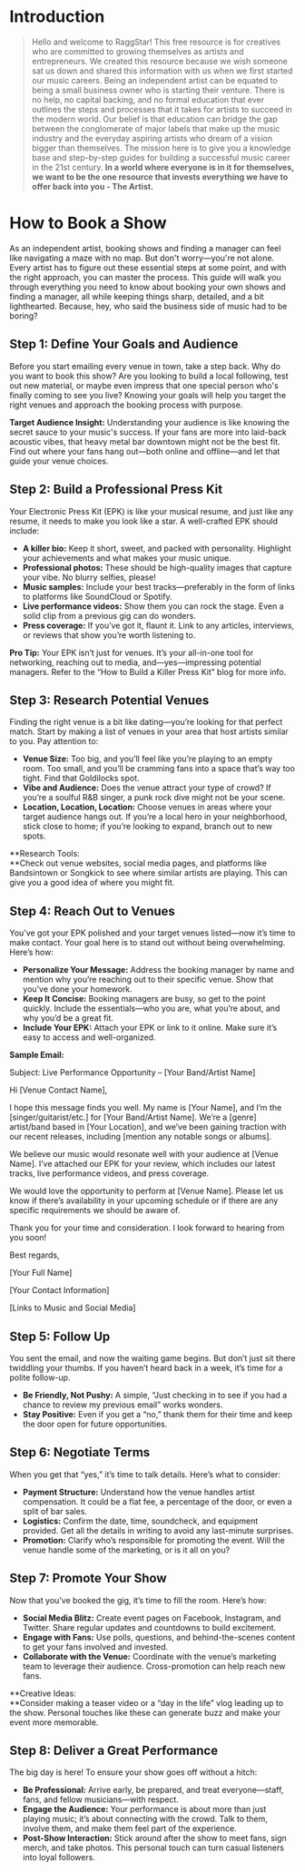 <script lang='ts'>
  import BlogPageTemplate from '$lib/components/blog/BlogPageTemplate.svelte';
  import type { BlogCardProps } from '$lib/repositories/BlogPostRepository';
  import { ASSETS_PATH } from '$lib/repositories/BlogPostRepository';
  import { orderedBlogPosts } from '$lib/repositories/BlogPostRepository';
  import { page } from '$app/stores';

  const blogPostInfo: BlogCardProps = orderedBlogPosts.find((post) => post.slug === $page.route.id?.split('/')[3]);
  const assetsUrl = `${ASSETS_PATH}/${blogPostInfo.image}`;

  const gif1 = `${assetsUrl}/gif1.gif`;
  const img1 = `${assetsUrl}/img1.jpeg`;
</script>

<BlogPageTemplate
  title={blogPostInfo.title}
  subtitle={blogPostInfo.subtitle}
  published_date={blogPostInfo.date_published}
  coverImg={blogPostInfo.image}>

# Introduction
> Hello and welcome to RaggStar! This free resource is for creatives who are committed to growing themselves as artists and entrepreneurs. We created this resource because we wish someone sat us down and shared this information with us when we first started our music careers. Being an independent artist can be equated to being a small business owner who is starting their venture. There is no help, no capital backing, and no formal education that ever outlines the steps and processes that it takes for artists to succeed in the modern world. Our belief is that education can bridge the gap between the conglomerate of major labels that make up the music industry and the everyday aspiring artists who dream of a vision bigger than themselves. The mission here is to give you a knowledge base and step-by-step guides for building a successful music career in the 21st century. **In a world where everyone is in it for themselves, we want to be the one resource that invests everything we have to offer back into you - The Artist.**

# How to Book a Show

As an independent artist, booking shows and finding a manager can feel like navigating a maze with no map. But don't worry—you're not alone. Every artist has to figure out these essential steps at some point, and with the right approach, you can master the process. This guide will walk you through everything you need to know about booking your own shows and finding a manager, all while keeping things sharp, detailed, and a bit lighthearted. Because, hey, who said the business side of music had to be boring?


## Step 1: Define Your Goals and Audience

Before you start emailing every venue in town, take a step back. Why do you want to book this show? Are you looking to build a local following, test out new material, or maybe even impress that one special person who's finally coming to see you live? Knowing your goals will help you target the right venues and approach the booking process with purpose.

**Target Audience Insight:** Understanding your audience is like knowing the secret sauce to your music's success. If your fans are more into laid-back acoustic vibes, that heavy metal bar downtown might not be the best fit. Find out where your fans hang out—both online and offline—and let that guide your venue choices.


## Step 2: Build a Professional Press Kit

Your Electronic Press Kit (EPK) is like your musical resume, and just like any resume, it needs to make you look like a star. A well-crafted EPK should include:



* **A killer bio:** Keep it short, sweet, and packed with personality. Highlight your achievements and what makes your music unique.
* **Professional photos:** These should be high-quality images that capture your vibe. No blurry selfies, please!
* **Music samples:** Include your best tracks—preferably in the form of links to platforms like SoundCloud or Spotify.
* **Live performance videos:** Show them you can rock the stage. Even a solid clip from a previous gig can do wonders.
* **Press coverage:** If you’ve got it, flaunt it. Link to any articles, interviews, or reviews that show you’re worth listening to.

**Pro Tip:** Your EPK isn’t just for venues. It’s your all-in-one tool for networking, reaching out to media, and—yes—impressing potential managers. Refer to the “How to Build a Killer Press Kit” blog for more info.


## Step 3: Research Potential Venues

Finding the right venue is a bit like dating—you’re looking for that perfect match. Start by making a list of venues in your area that host artists similar to you. Pay attention to:



* **Venue Size:** Too big, and you’ll feel like you’re playing to an empty room. Too small, and you’ll be cramming fans into a space that’s way too tight. Find that Goldilocks spot.
* **Vibe and Audience:** Does the venue attract your type of crowd? If you’re a soulful R&B singer, a punk rock dive might not be your scene.
* **Location, Location, Location:** Choose venues in areas where your target audience hangs out. If you’re a local hero in your neighborhood, stick close to home; if you’re looking to expand, branch out to new spots.

**Research Tools: \
**Check out venue websites, social media pages, and platforms like Bandsintown or Songkick to see where similar artists are playing. This can give you a good idea of where you might fit.


## Step 4: Reach Out to Venues

You’ve got your EPK polished and your target venues listed—now it’s time to make contact. Your goal here is to stand out without being overwhelming. Here’s how:



* **Personalize Your Message:** Address the booking manager by name and mention why you’re reaching out to their specific venue. Show that you’ve done your homework.
* **Keep It Concise:** Booking managers are busy, so get to the point quickly. Include the essentials—who you are, what you’re about, and why you’d be a great fit.
* **Include Your EPK:** Attach your EPK or link to it online. Make sure it’s easy to access and well-organized.

**Sample Email:**

Subject: Live Performance Opportunity – [Your Band/Artist Name]

Hi [Venue Contact Name],

I hope this message finds you well. My name is [Your Name], and I’m the [singer/guitarist/etc.] for [Your Band/Artist Name]. We’re a [genre] artist/band based in [Your Location], and we’ve been gaining traction with our recent releases, including [mention any notable songs or albums].

We believe our music would resonate well with your audience at [Venue Name]. I’ve attached our EPK for your review, which includes our latest tracks, live performance videos, and press coverage.

We would love the opportunity to perform at [Venue Name]. Please let us know if there’s availability in your upcoming schedule or if there are any specific requirements we should be aware of.

Thank you for your time and consideration. I look forward to hearing from you soon!

Best regards,

[Your Full Name]

[Your Contact Information]

[Links to Music and Social Media]


## Step 5: Follow Up

You sent the email, and now the waiting game begins. But don’t just sit there twiddling your thumbs. If you haven’t heard back in a week, it’s time for a polite follow-up.



* **Be Friendly, Not Pushy:** A simple, “Just checking in to see if you had a chance to review my previous email” works wonders.
* **Stay Positive:** Even if you get a “no,” thank them for their time and keep the door open for future opportunities.


## Step 6: Negotiate Terms

When you get that “yes,” it’s time to talk details. Here’s what to consider:



* **Payment Structure:** Understand how the venue handles artist compensation. It could be a flat fee, a percentage of the door, or even a split of bar sales.
* **Logistics:** Confirm the date, time, soundcheck, and equipment provided. Get all the details in writing to avoid any last-minute surprises.
* **Promotion:** Clarify who’s responsible for promoting the event. Will the venue handle some of the marketing, or is it all on you?


## Step 7: Promote Your Show

Now that you’ve booked the gig, it’s time to fill the room. Here’s how:



* **Social Media Blitz:** Create event pages on Facebook, Instagram, and Twitter. Share regular updates and countdowns to build excitement.
* **Engage with Fans:** Use polls, questions, and behind-the-scenes content to get your fans involved and invested.
* **Collaborate with the Venue:** Coordinate with the venue’s marketing team to leverage their audience. Cross-promotion can help reach new fans.

**Creative Ideas: \
**Consider making a teaser video or a “day in the life” vlog leading up to the show. Personal touches like these can generate buzz and make your event more memorable.


## Step 8: Deliver a Great Performance

The big day is here! To ensure your show goes off without a hitch:



* **Be Professional:** Arrive early, be prepared, and treat everyone—staff, fans, and fellow musicians—with respect.
* **Engage the Audience:** Your performance is about more than just playing music; it’s about connecting with the crowd. Talk to them, involve them, and make them feel part of the experience.
* **Post-Show Interaction:** Stick around after the show to meet fans, sign merch, and take photos. This personal touch can turn casual listeners into loyal followers.


</BlogPageTemplate>
